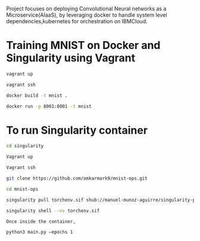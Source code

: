 Project focuses on deploying Convolutional Neural networks as a Microservice(AIaaS), by leveraging docker to handle system level dependencies,kubernetes for orchestration on IBMCloud.

# Training MNIST on Docker and Singularity using Vagrant

```bash
vagrant up

vagrant ssh

docker build -t mnist .

docker run -p 8001:8001 -t mnist

```

# To run Singularity container

```bash
cd singularity

Vagrant up

Vagrant ssh

git clone https://github.com/omkarmark9/mnist-ops.git

cd mnist-ops

singularity pull torchenv.sif shub://manuel-munoz-aguirre/singularity-pytorch-gpu:1.0.0

singularity shell --nv torchenv.sif

Once inside the container, 

python3 main.py —epochs 1

```
